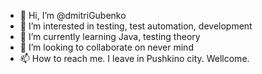 - 👋 Hi, I’m @dmitriGubenko
- 👀 I’m interested in testing, test automation, development
- 🌱 I’m currently learning Java, testing theory
- 💞️ I’m looking to collaborate on never mind
- 📫 How to reach me. I leave in Pushkino city. Wellcome. 
<!---
dmitriGubenko/dmitriGubenko is a ✨ special ✨ repository because its `README.md` (this file) appears on your GitHub profile.
You can click the Preview link to take a look at your changes.
--->
